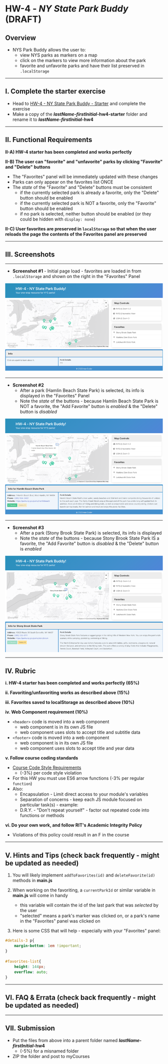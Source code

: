 # HW-4 - *NY State Park Buddy* (DRAFT)


## Overview
- NYS Park Buddy allows the user to:
  - view NYS parks as markers on a map
  - click on the markers to view more information about the park
  - favorite and unfavorite parks and have their list preserved in `.localStorage`

<hr>

## I. Complete the starter exercise

- Head to [HW-4 - NY State Park Buddy - Starter](hw-4-starter.md) and complete the exercise
- Make a copy of the ***lastName*-*firstInitial*-hw4-starter** folder and rename it to ***lastName*-*firstInitial*-hw4**

<hr>

## II. Functional Requirements

  **II-A) HW-4 starter has been completed and works perfectly**

  **II-B) The user can "favorite" and "unfavorite" parks by clicking "Favorite" and "Delete" buttons**
  
  - The "Favorites" panel will be immediately updated with these changes
  - Parks can only appear on the favorites list ONCE
  - The *state* of the "Favorite" and "Delete" buttons must be consistent
    - if the currently selected park is already a favorite, only the "Delete" button should be enabled
    - if the currently selected park is NOT a favorite, only the "Favorite" button should be enabled
    - if no park is selected, neither button should be enabled (or they could be hidden with `display: none`)

  **II-C) User favorites are preserved in `localStorage` so that when the user reloads the page the contents of the Favorites panel are preserved**

<hr>

## III. Screenshots

<hr>

- **Screenshot #1** - Initial page load - favorites are loaded in from `.localStorage` and shown on the right in the "Favorites" Panel

![screenshot](_images/HW-4V.png)

<hr>

- **Screenshot #2**
  - After a park (Hamlin Beach State Park) is selected, its info is displayed in the "Favorites" Panel
  - Note the *state* of the buttons - because Hamlin Beach State Park is NOT a favorite, the "Add Favorite" button is *enabled* & the "Delete" button is *disabled*

![screenshot](_images/HW-4W.png)

<hr>

- **Screenshot #3**
  - After a park (Stony Brook State Park) is selected, its info is displayed
  - Note the *state* of the buttons - because Stony Brook State Park IS a favorite, the "Add Favorite" button is *disabled* & the "Delete" button is *enabled*


![screenshot](_images/HW-4X.png)

<hr>

## IV. Rubric

**i. HW-4 starter has been completed and works perfectly (65%)**

**ii. Favoriting/unfavoriting works as described above (15%)**

**iii. Favorites saved to localStorage as described above (10%)**

**iv. Web Component requirement (10%)**

- `<header>` code is moved into a web component
  - web component is in its own JS file
  - web component uses slots to accept title and subtitle data
- `<footer>` code is moved into a web component
  - web component is in its own JS file
  - web component uses slots to accept title and year data


**v. Follow course coding standards**
  - [Course Code Style Requirements](../notes/code-style-required-330.md)
    - (-3%) per code style violation
  - For this HW you must use ES6 arrow functions (-3% per regular `function`)
  - Also:
    - Encapsulation - Limit direct access to your module's variables
    - Separation of concerns - keep each JS module focused on particular task(s) - example:
    - D.R.Y. - "Don't repeat yourself" - factor out repeated code into functions or methods

**vi. Do your own work, and follow RIT's Academic Integrity Policy**
  - Violations of this policy could result in an F in the course

<hr>

## V. Hints and Tips (check back frequently - might be updated as needed)

1) You will likely implement `addToFavorites(id)` and `deleteFavorite(id)` methods in **main.js**

2) When working on the favoriting, a `currentParkId` or similar variable in **main.js** will come in handy
    - this variable will contain the id of the last park that was *selected* by the user
    - "selected" means a park's marker was clicked on, or a park's name in the "Favorites" panel was clicked on 

3) Here is some CSS that will help - especially with your "Favorites" panel:

```css
#details-3 p{
	margin-bottom: 1em !important;
}

#favorites-list{
	height: 144px;
	overflow: auto;
}
```

<hr>

## VI. FAQ & Errata (check back frequently - might be updated as needed)

<hr>

## VII. Submission

- Put the files from above into a parent folder named ***lastName*-*firstInitial*-hw4**
  - (-5%) for a misnamed folder
- ZIP the folder and post to myCourses
